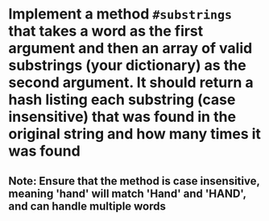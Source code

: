 # Implement a method `#substrings` that takes a word as the first argument and then an array of valid substrings (your dictionary) as the second argument. It should return a hash listing each substring (case insensitive) that was found in the original string and how many times it was found

## Note: Ensure that the method is case insensitive, meaning 'hand' will match 'Hand' and 'HAND', and can handle multiple words
